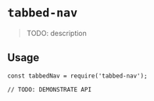 # `tabbed-nav`

> TODO: description

## Usage

```
const tabbedNav = require('tabbed-nav');

// TODO: DEMONSTRATE API
```

